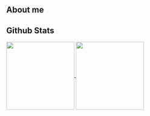 ## About me

## Github Stats

<a href="https://github.com/Mizuki-OHASHI/github-readme-stats-clone">
  <picture>
    <source media="(prefers-color-scheme: dark)" srcset="https://github-readme-stats-clone-mocha.vercel.app/api?username=Mizuki-OHASHI&count_private=true&theme=dark&show_icons=true&rank_icon=github">
    <img height=180 align="center"  src="https://github-readme-stats-clone-mocha.vercel.app/api?username=Mizuki-OHASHI&show_icons=true&rank_icon=github">
  </picture>
</a>
<a href="https://github.com/Mizuki-OHASHI/github-readme-stats-clone">
  <picture>
    <source media="(prefers-color-scheme: dark)" srcset="https://github-readme-stats-clone-mocha.vercel.app/api/top-langs/?username=Mizuki-OHASHI&theme=dark&layout=compact">
    <img height=180 align="center" src="https://github-readme-stats-clone-mocha.vercel.app/api/top-langs/?username=Mizuki-OHASHI&layout=compact">
  </picture>
</a>

<!--
<a href="https://github.com/anuraghazra/github-readme-stats">
  <img align="left" src="https://github-readme-stats-clone-mocha.vercel.app/api?username=Mizuki-OHASHI&count_private=true&show_icons=true" />
</a>
<a href="https://github.com/anuraghazra/github-readme-stats">
  <img align="left" src="https://github-readme-stats-clone-mocha.vercel.app/api/top-langs/?username=Mizuki-OHASHI" />
</a>
-->
